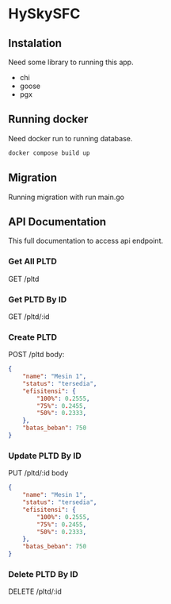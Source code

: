 # HySkySFC

## Instalation
Need some library to running this app.
- chi
- goose
- pgx

## Running docker
Need docker run to running database.
```bash
docker compose build up
```

## Migration
Running migration with run main.go

## API Documentation
This full documentation to access api endpoint.

### Get All PLTD
GET /pltd

### Get PLTD By ID
GET /pltd/:id

### Create PLTD
POST /pltd
body:
```json
{
    "name": "Mesin 1",
    "status": "tersedia",
    "efisitensi": {
        "100%": 0.2555,
        "75%": 0.2455,
        "50%": 0.2333,
    },
    "batas_beban": 750
}
```
### Update PLTD By ID
PUT /pltd/:id
body
```json
{
    "name": "Mesin 1",
    "status": "tersedia",
    "efisitensi": {
        "100%": 0.2555,
        "75%": 0.2455,
        "50%": 0.2333,
    },
    "batas_beban": 750
}
```
### Delete PLTD By ID
DELETE /pltd/:id

